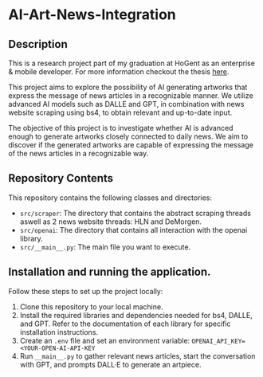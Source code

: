 # AI-Art-News-Integration

## Description

This is a research project part of my graduation at HoGent as an enterprise & mobile developer. For more information checkout the thesis [here](https://github.com/Darjow/Bachelorproef_2022-2023/tree/main).

This project aims to explore the possibility of AI generating artworks that express the message of news articles in a recognizable manner. We utilize advanced AI models such as DALLE and GPT, in combination with news website scraping using bs4, to obtain relevant and up-to-date input.

The objective of this project is to investigate whether AI is advanced enough to generate artworks closely connected to daily news. We aim to discover if the generated artworks are capable of expressing the message of the news articles in a recognizable way.

## Repository Contents

This repository contains the following classes and directories:

- `src/scraper`: The directory that contains the abstract scraping threads aswell as 2 news website threads: HLN and DeMorgen. 
- `src/openai`: The directory that contains all interaction with the openai library. 
- `src/__main__.py`: The main file you want to execute. 

## Installation and running the application.

Follow these steps to set up the project locally:

1. Clone this repository to your local machine.
2. Install the required libraries and dependencies needed for bs4, DALLE, and GPT. Refer to the documentation of each library for specific installation instructions.
3. Create an `.env` file and set an environment variable: `OPENAI_API_KEY=<YOUR-OPEN-AI-API-KEY`
4. Run `__main__.py` to gather relevant news articles, start the conversation with GPT, and prompts DALL·E to generate an artpiece.

